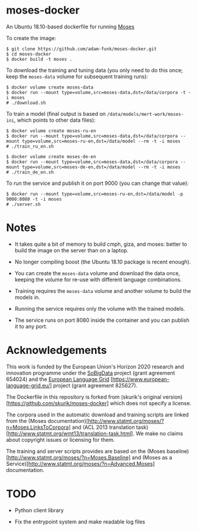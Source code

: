 # moses-docker
An Ubuntu 18.10-based dockerfile for running [Moses](http://www.statmt.org/moses)

To create the image:

    $ git clone https://github.com/adam-funk/moses-docker.git
    $ cd moses-docker
    $ docker build -t moses .

To download the training and tuning data (you only need to do this once; keep the `moses-data` volume for subsequent training runs):

    $ docker volume create moses-data
    $ docker run --mount type=volume,src=moses-data,dst=/data/corpora -t -i moses
    # ./download.sh

To train a model (final output is based on `/data/models/mert-work/moses-ini`, which points to other data files):
   
    $ docker volume create moses-ru-en
    $ docker run --mount type=volume,src=moses-data,dst=/data/corpora --mount type=volume,src=moses-ru-en,dst=/data/model --rm -t -i moses
    # ./train_ru_en.sh

    $ docker volume create moses-de-en
    $ docker run --mount type=volume,src=moses-data,dst=/data/corpora --mount type=volume,src=moses-de-en,dst=/data/model --rm -t -i moses
    # ./train_de_en.sh

To run the service and publish it on port 9000 (you can change that value):

    $ docker run --mount type=volume,src=moses-ru-en,dst=/data/model -p 9000:8080 -t -i moses
    # ./server.sh

# Notes

- It takes quite a bit of memory to build cmph, giza, and moses: better to build the image on the server than on a laptop.

- No longer compiling boost (the Ubuntu 18.10 package is recent enough).

- You can create the `moses-data` volume and download the data once, keeping the volume for re-use with different language combinations.

- Training requires the `moses-data` volume and another volume to build the models in.

- Running the service requires only the volume with the trained models.

- The service runs on port 8080 inside the container and you can publish it to any port.

# Acknowledgements

This work is funded by the European Union's Horizon 2020 research and innovation programme under the
[SoBigData](http://sobigdata.eu/) project (grant agreement 654024) and the [European Language
Grid](https://cordis.europa.eu/project/rcn/219378/factsheet/en)
[https://www.european-language-grid.eu/] project (grant agreement 825627).

The Dockerfile in this repository is forked from (skurik's original
version)[https://github.com/skurik/moses-docker] which does not specify a license.

The corpora used in the automatic download and training scripts are linked from the (Moses
documentation)[http://www.statmt.org/moses/?n=Moses.LinksToCorpora] and (ACL 2013 translation
task)[http://www.statmt.org/wmt13/translation-task.html]. We make no claims about copyright issues
or licensing for them.

The training and server scripts provides are based on the (Moses
baseline)[http://www.statmt.org/moses/?n=Moses.Baseline] and (Moses as a
Service)[http://www.statmt.org/moses/?n=Advanced.Moses] documentation.

# TODO

- Python client library

- Fix the entrypoint system and make readable log files
